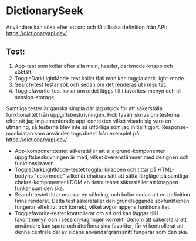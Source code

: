 # DictionarySeek

Användare kan söka efter ett ord och få tillbaka definition från API: https://dictionaryapi.dev/

## Test:

1. App-test som kollar efter alla main, header, darkmode-knapp och sökfält.
2. ToggleDarkLightMode-test kollar ifall man kan toggla dark-light-mode.
3. Search-test testar sök och sedan om det renderas ut i resultat.
4. Togglefavorite-test kollar om ordet läggs till i favorites-menyn och till session-storage.

Samtliga tester är ganska simpla där jag utgick för att säkerställa funktionalitet från uppgiftsbeskrivningen. Fick tyvärr skriva om testerna efter att jag implementerade app-contexten vilket visade sig vara en utmaning, så testerna blev inte så utförliga som jag initiallt gjort. Response-mockdatan som användes togs direkt från exemplet på https://dictionaryapi.dev/

- App-komponenttestet säkerställer att alla grund-komponenter i uppgiftsbeskrivningen är med, vilket överenstämmer med designen och funktionskraven.
- ToggleDarkLightMode-testet togglar knappen och tittar på HTML-bodyns "colormode" vilket är chakras sätt att sätta färgläge på samtliga chakra-komponenter i DOM:en detta testet säkerställer att knappen funkar som den ska.
- Search-testet tittar mockar en sökning, och kollar sedan att en definition finns renderat. Detta test säkerställer den grundläggande sökfunktionen fungerar effektivt och korrekt, vilket avgör appens funktionalitet.
- Togglefavorite-testet kontrollerar om ett ord kan läggas till i favoritmenyn och i session-lagringen korrekt. Genom att säkerställa att användare kan spara och återfinna sina favoriter, får vi kontrollerat att denna centrala del av sidans användargränssnitt fungerar som den ska.
